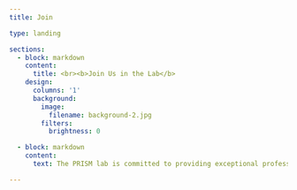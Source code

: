 ```yaml
---
title: Join

type: landing

sections:
  - block: markdown
    content:
      title: <br><b>Join Us in the Lab</b>
    design:
      columns: '1'
      background:
        image:
          filename: background-2.jpg
        filters:
          brightness: 0

  - block: markdown
    content:
      text: The PRISM lab is committed to providing exceptional professional development opportunities for graduate and undergraduate students. Students who work in this lab will have the opportunity to develop and strengthen foundational research skills in a high-paced and productive environment. Our goal is to prepare you for the next step in your career, whether that is in a clinical PhD program or an applied research environment.<br><br><h3><center>Prospective Graduate Students</center></h3><b>Dr. Rogers will be accepting 1-2 graduate students during the 2025-2026 application cycle.</b> Click <a href="https://www.psych.txst.edu/graduate/mapr.html">here</a> to learn more about the Master of Arts in Psychological Research program at Texas State University.<br><br><b>Applicants may be particularly good fits for the PRISM Lab if they are interested in conducting research and gaining experience in one or more of the following themes:</b> <ul><li>Suicide risk and protective factors, particularly short-term risk for suicidal thoughts and behaviors</li><li>Ecological momentary assessment and related real-time methodologies</li><li>Training in quantitative methods/statistics and R</li></ul><b>Other important information for applicants:</b><ul><li>If you are considering joining our lab, please read more about our research and some of our recent publications to identify how your interests might fit within the PRISM Lab's program of work.</li><li>The application submission portal typically opens in the fall, with a priority deadline of February 1. Please apply by the priority deadline to be considered for certain kinds of funding (scholarships, assistantships, and fellowships).</li></ul><br><hr><h3><center>Undergraduate Students</center></h3>If you are interested in our research and thinking about a career in clinical psychology, consider applying to be an undergraduate research assistant in our lab. This is a great option if you are trying to gain experience in psychological research for graduate school or specialized research in suicide. No prior experience required!<br><br>We expect volunteer research assistants to commit to a minimum of 8-10 hours per week for a minimum of one academic year. This includes attending mandatory lab meetings and participating in assigned research projects.<br><br>We review all undergraduate research assistant applications on an ongoing basis (depending on the availability of positions) and invite selected applicants for an interview. Successful applicants tend to have at least a 3.0 GPA, excellent work ethic, and a strong interest in pursuing graduate training in clinical psychology.<br><br>Would you like to join our team? Please email Taylur Loera (ttl33@txstate.edu), one of our lab managers, for a copy of our application form and further instructions.

---
```

